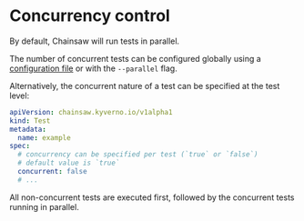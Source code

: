 # Concurrency control

By default, Chainsaw will run tests in parallel.

The number of concurrent tests can be configured globally using a [configuration file](../configuration/options/execution.md) or with the `--parallel` flag.

Alternatively, the concurrent nature of a test can be specified at the test level:

```yaml
apiVersion: chainsaw.kyverno.io/v1alpha1
kind: Test
metadata:
  name: example
spec:
  # concurrency can be specified per test (`true` or `false`)
  # default value is `true`
  concurrent: false
  # ...
```

All non-concurrent tests are executed first, followed by the concurrent tests running in parallel.
